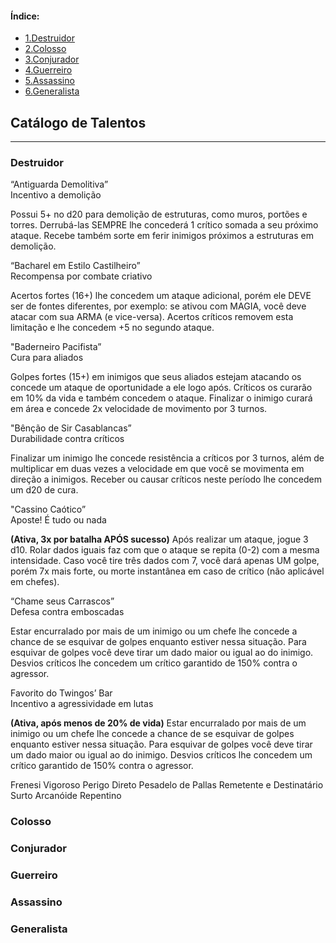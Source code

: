 <nav class='sidelist'>
  <div class='side-content'>
  <h4>Índice:</h4>
  <ul>
    <li><a class='super' href="#1.">
      <span class='bold'>1.</span>Destruidor
    </a></li>
    <li><a class='super' href="#2.">
      <span class='bold'>2.</span>Colosso
    </a></li>
    <li><a class='super' href="#3.">
      <span class='bold'>3.</span>Conjurador
    </a></li>
    <li><a class='super' href="#4.">
      <span class='bold'>4.</span>Guerreiro
    </a></li>  
    <li><a class='super' href="#5.">
      <span class='bold'>5.</span>Assassino
    </a></li>
    <li><a class='super' href="#6.">
      <span class='bold'>6.</span>Generalista
    </a></li> 
  </ul>
  </div>
</nav>


<div class='title'>
<h2>Catálogo de Talentos</h2>
<hr class='solid'>
</div>

<div id='1.' class='item'>
<h3>Destruidor</h3>
</div>

<!-- ---------------------------- -->
<div class='note'>

<span class='note-title'>“Antiguarda Demolitiva”</span><br />
<span class='note-sub'>Incentivo a demolição</span>

Possui 5+ no d20 para demolição de estruturas, como muros, portões e torres. Derrubá-las SEMPRE lhe concederá 1 crítico somada a seu próximo ataque. Recebe também sorte em ferir inimigos próximos a estruturas em demolição.

</div>

<!-- ---------------------------- -->
<div class='note'>

<span class='note-title'>“Bacharel em Estilo Castilheiro”</span><br />
<span class='note-sub'>Recompensa por combate criativo</span>

Acertos fortes (16+) lhe concedem um ataque adicional, porém ele DEVE ser de fontes diferentes, por exemplo: se ativou com MAGIA, você deve atacar com sua ARMA (e vice-versa). Acertos críticos removem esta limitação e lhe concedem +5 no segundo ataque.

</div>

<!-- ---------------------------- -->
<div class='note'>

<span class='note-title'>"Baderneiro Pacifista”</span><br />
<span class='note-sub'>Cura para aliados</span>

Golpes fortes (15+) em  inimigos que seus aliados estejam atacando os concede um ataque de oportunidade a ele logo após. Críticos os curarão em 10% da vida e também concedem o ataque. Finalizar o inimigo curará em área e concede 2x velocidade de movimento por 3 turnos.

</div>

<!-- ---------------------------- -->
<div class='note'>

<span class='note-title'>"Bênção de Sir Casablancas”</span><br />
<span class='note-sub'>Durabilidade contra críticos</span>

Finalizar um inimigo lhe concede resistência a críticos por 3 turnos, além de multiplicar em duas vezes a velocidade em que você se movimenta em direção a inimigos. Receber ou causar críticos neste período lhe concedem um d20 de cura.

</div>

<!-- ---------------------------- -->
<div class='note'>

<span class='note-title'>"Cassino Caótico”</span><br />
<span class='note-sub'>Aposte! É tudo ou nada</span>

**(Ativa, 3x por batalha APÓS sucesso)** Após realizar um ataque, jogue 3 d10. Rolar dados iguais faz com que o ataque se repita (0-2) com a mesma intensidade. Caso você tire três dados com 7, você dará apenas UM golpe, porém 7x mais forte, ou morte instantânea em caso de crítico (não aplicável em chefes).

</div>

<!-- ---------------------------- -->
<div class='note'>

<span class='note-title'>“Chame seus Carrascos”</span><br />
<span class='note-sub'>Defesa contra emboscadas</span>

Estar encurralado por mais de um inimigo ou um chefe lhe concede a chance de se esquivar de golpes enquanto estiver nessa situação. Para esquivar de golpes você deve tirar um dado maior ou igual ao do inimigo. Desvios críticos lhe concedem um crítico garantido de 150% contra o agressor.

</div>

<!-- ---------------------------- -->
<div class='note'>

<span class='note-title'>Favorito do Twingos’ Bar</span><br />
<span class='note-sub'>Incentivo a agressividade em lutas</span>

**(Ativa, após menos de 20% de vida)** Estar encurralado por mais de um inimigo ou um chefe lhe concede a chance de se esquivar de golpes enquanto estiver nessa situação. Para esquivar de golpes você deve tirar um dado maior ou igual ao do inimigo. Desvios críticos lhe concedem um crítico garantido de 150% contra o agressor.

</div>

Frenesi Vigoroso
Perigo Direto
Pesadelo de Pallas
Remetente e Destinatário
Surto Arcanóide Repentino

<div id='2.' class='item'>
<h3>Colosso</h3>
</div>

<div id='3.' class='item'>
<h3>Conjurador</h3>
</div>

<div id='4.' class='item'>
<h3>Guerreiro</h3>
</div>

<div id='5.' class='item'>
<h3>Assassino</h3>
</div>

<div id='6.' class='item'>
<h3>Generalista</h3>
</div>

<div class='end'>